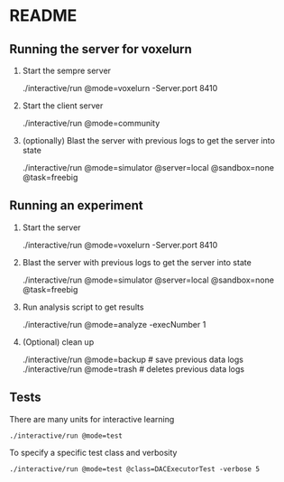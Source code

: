 # README

## Running the server for voxelurn

1) Start the sempre server

    ./interactive/run @mode=voxelurn -Server.port 8410

1) Start the client server

    ./interactive/run @mode=community

2) (optionally) Blast the server with previous logs to get the server into state

    ./interactive/run @mode=simulator @server=local @sandbox=none @task=freebig

## Running an experiment

1) Start the server

    ./interactive/run @mode=voxelurn -Server.port 8410

2) Blast the server with previous logs to get the server into state

    ./interactive/run @mode=simulator @server=local @sandbox=none @task=freebig

2) Run analysis script to get results

    ./interactive/run @mode=analyze -execNumber 1

0) (Optional) clean up

    ./interactive/run @mode=backup # save previous data logs
    ./interactive/run @mode=trash # deletes previous data logs

## Tests

There are many units for interactive learning

    ./interactive/run @mode=test

To specify a specific test class and verbosity

    ./interactive/run @mode=test @class=DACExecutorTest -verbose 5
